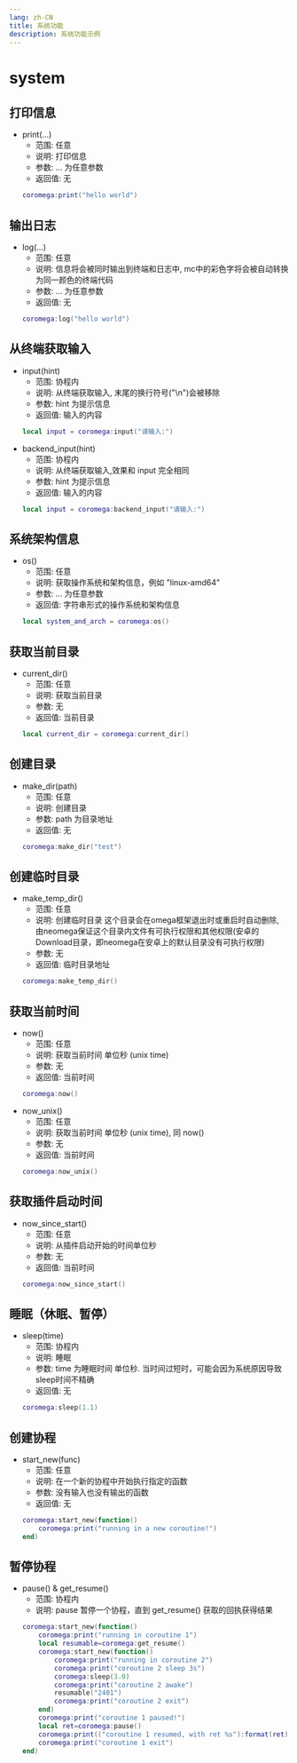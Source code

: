 ```yaml
---
lang: zh-CN
title: 系统功能
description: 系统功能示例
---
```


# system

## 打印信息
- print(...)
    - 范围: 任意
    - 说明: 打印信息
    - 参数: ... 为任意参数
    - 返回值: 无
    ``` lua
    coromega:print("hello world")
    ```
	
## 输出日志
- log(...)
    - 范围: 任意
    - 说明: 信息将会被同时输出到终端和日志中, mc中的彩色字将会被自动转换为同一颜色的终端代码
    - 参数: ... 为任意参数
    - 返回值: 无
    ``` lua
    coromega:log("hello world")
    ```

## 从终端获取输入
- input(hint)
    - 范围: 协程内
    - 说明: 从终端获取输入, 末尾的换行符号("\n")会被移除
    - 参数: hint 为提示信息
    - 返回值: 输入的内容
    ``` lua
    local input = coromega:input("请输入:")
    ```
- backend_input(hint)
    - 范围: 协程内
    - 说明: 从终端获取输入,效果和 input 完全相同
    - 参数: hint 为提示信息
    - 返回值: 输入的内容
    ``` lua
    local input = coromega:backend_input("请输入:")
    ```
	
## 系统架构信息
- os()
    - 范围: 任意
    - 说明: 获取操作系统和架构信息，例如 "linux-amd64"
    - 参数: ... 为任意参数
    - 返回值: 字符串形式的操作系统和架构信息
    ``` lua
    local system_and_arch = coromega:os()
    ```
	
## 获取当前目录
- current_dir()
    - 范围: 任意
    - 说明: 获取当前目录
    - 参数: 无
    - 返回值: 当前目录
    ``` lua
    local current_dir = coromega:current_dir()
    ```
	
## 创建目录
- make_dir(path)
    - 范围: 任意
    - 说明: 创建目录
    - 参数: path 为目录地址
    - 返回值: 无
    ``` lua
    coromega:make_dir("test")
    ```
	
## 创建临时目录
- make_temp_dir()
    - 范围: 任意
    - 说明: 创建临时目录 这个目录会在omega框架退出时或重启时自动删除, 由neomega保证这个目录内文件有可执行权限和其他权限(安卓的 Download目录，即neomega在安卓上的默认目录没有可执行权限)
    - 参数: 无
    - 返回值: 临时目录地址
    ``` lua
    coromega:make_temp_dir()
    ```
	
## 获取当前时间
- now()
    - 范围: 任意
    - 说明: 获取当前时间 单位秒 (unix time)
    - 参数: 无
    - 返回值: 当前时间
    ``` lua
    coromega:now()
    ```
- now_unix()
    - 范围: 任意
    - 说明: 获取当前时间 单位秒 (unix time), 同 now()
    - 参数: 无
    - 返回值: 当前时间
    ``` lua
    coromega:now_unix()
    ```
	
## 获取插件启动时间
- now_since_start()
    - 范围: 任意
    - 说明: 从插件启动开始的时间单位秒
    - 参数: 无
    - 返回值: 当前时间
    ``` lua
    coromega:now_since_start()
    ```
	
## 睡眠（休眠、暂停）
- sleep(time)
    - 范围: 协程内
    - 说明: 睡眠
    - 参数: time 为睡眠时间 单位秒. 当时间过短时，可能会因为系统原因导致sleep时间不精确
    - 返回值: 无
    ``` lua
    coromega:sleep(1.1)
    ```

## 创建协程
- start_new(func)
    - 范围: 任意
    - 说明: 在一个新的协程中开始执行指定的函数
    - 参数: 没有输入也没有输出的函数
    - 返回值: 无
    ``` lua 
    coromega:start_new(function()
        coromega:print("running in a new coroutine!")
    end)
    ```

## 暂停协程
- pause() & get_resume()
    - 范围: 协程内
    - 说明: pause 暂停一个协程，直到 get_resume() 获取的回执获得结果
    ```lua
    coromega:start_new(function()
        coromega:print("running in coroutine 1")
        local resumable=coromega:get_resume()
        coromega:start_new(function()
            coromega:print("running in coroutine 2")
            coromega:print("coroutine 2 sleep 3s")
            coromega:sleep(3.0)
            coromega:print("coroutine 2 awake")
            resumable("2401")
            coromega:print("coroutine 2 exit")
        end)
        coromega:print("coroutine 1 paused!")
        local ret=coromega:pause()
        coromega:print(("coroutine 1 resumed, with ret %s"):format(ret))
        coromega:print("coroutine 1 exit")
    end)
    ```